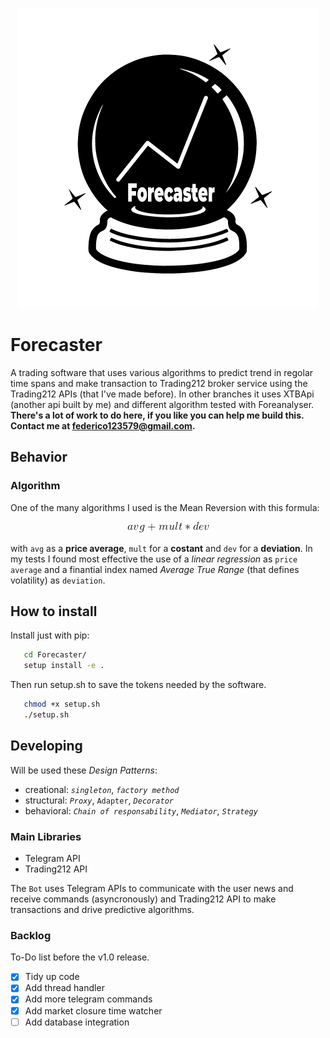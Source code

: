 <p align="center">
  <img src="./static/crystal_sphere.png" alt="Forecaster Logo">
</p>

# Forecaster

A trading software that uses various algorithms to predict trend in regolar time spans and make transaction to Trading212 broker service using the Trading212 APIs (that I've made before). In other branches it uses XTBApi (another api built by me) and different algorithm tested with Foreanalyser. **There's a lot of work to do here, if you like you can help me build this. Contact me at federico123579@gmail.com.**

## Behavior

### Algorithm

One of the many algorithms I used is the Mean Reversion with this formula:

<p align="center">
  <img src="./static/formula-1.png" alt="Forecaster Logo">
</p>

with `avg` as a **price average**, `mult` for a **costant** and `dev` for a **deviation**. In my tests I found most effective the use of a _linear regression_ as `price average` and a finantial index named _Average True Range_ (that defines volatility) as `deviation`.

## How to install

Install just with pip:

``` bash
   cd Forecaster/
   setup install -e .
```

Then run setup.sh to save the tokens needed by the software.

``` bash
   chmod +x setup.sh
   ./setup.sh
```

## Developing

Will be used these _Design Patterns_:

* creational: _`singleton`_, _`factory method`_
* structural: _`Proxy`_, `Adapter`, _`Decorator`_
* behavioral: _`Chain of responsability`_, _`Mediator`_, _`Strategy`_

### Main Libraries

* Telegram API
* Trading212 API

The `Bot` uses Telegram APIs to communicate with the user news and receive commands (asyncronously) and Trading212 API to make transactions and drive predictive algorithms.

### Backlog

To-Do list before the v1.0 release.

* [x] Tidy up code
* [x] Add thread handler
* [x] Add more telegram commands
* [x] Add market closure time watcher
* [ ] Add database integration
